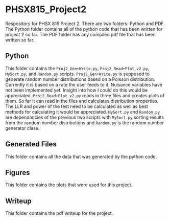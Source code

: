 # PHSX815_Project2
Respository for PHSX 815 Project 2. There are two folders: Python and PDF. The Python folder contains all of the python code that has been written for project 2 so far. The PDF folder has any compiled pdf file that has been written so far.

## Python
This folder contains the  `Proj2_Gen+Write.py`, `Proj2_Read+Plot_v2.py`, `MySort.py`, and `Random.py` scripts. `Proj2_Gen+Write.py` is supposed to generate random number distributions based on a Poisson distribution. Currently it is based on a rate the user feeds to it. Nuisance variables have not been implemented yet. Insight into how I could do this would be appreciated. `Proj2_Read+Plot_v2.py` reads in three files and creates plots of them. So far it can read in the files and calculates distribution properties. The LLR and power of the test need to be calculated as well as best methods for calculating it would be appreciated. `MySort.py` and `Random.py` are dependancies of the previous two scripts with `MySort.py` sorting results from the random number distributions and `Random.py` is the random number generator class.

## Generated Files
This folder contains all the data that was generated by the python code.

## Figures
This folder contains the plots that were used for this project.

## Writeup
This folder contains the pdf writeup for the project.
